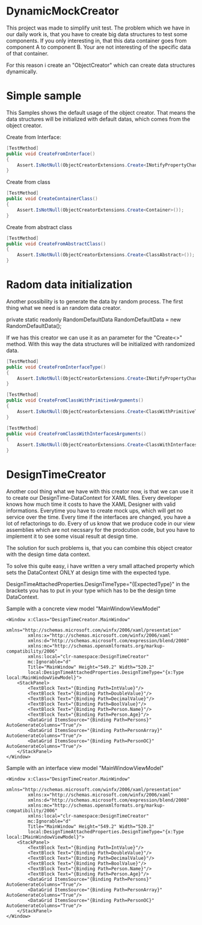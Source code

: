 # DynamicMockCreator

This project was made to simplify unit test. The problem which we have in our daily work is, that you have to create big data structures to test some components. If you only interesting in, that this data container goes from component A to component B. Your are not interesting of the specific data of that container.

For this reason i create an "ObjectCreator" which can create data structures dynamically.

# Simple sample

This Samples shows the default usage of the object creator. That means the data structures will be initialized with default datas, which comes from the object creator.

Create from Interface:


```csharp
[TestMethod]
public void CreateFromInterface()
{
    Assert.IsNotNull(ObjectCreatorExtensions.Create<INotifyPropertyChanged>());
}
```

Create from class

```csharp
[TestMethod]
public void CreateContainerClass()
{
    Assert.IsNotNull(ObjectCreatorExtensions.Create<Container>());
}
```

Create from abstract class

```csharp
[TestMethod]
public void CreateFromAbstractClass()
{
    Assert.IsNotNull(ObjectCreatorExtensions.Create<ClassAbstract>());
}
```

# Radom data initialization

Another possibility is to generate the data by random process.
The first thing what we need is an random data creator.

private static readonly RandomDefaultData RandomDefaultData = new RandomDefaultData();

If we has this creator we can use it as an parameter for the "Create<>" method. With this way
the data structures will be initialized with randomized data.


```csharp
[TestMethod]
public void CreateFromInterfaceType()
{
    Assert.IsNotNull(ObjectCreatorExtensions.Create<INotifyPropertyChanged>(RandomDefaultData));
}
```


```csharp
[TestMethod]
public void CreateFromClassWithPrimitiveArguments()
{
    Assert.IsNotNull(ObjectCreatorExtensions.Create<ClassWithPrimitiveTypes>(RandomDefaultData));
}
```


```csharp
[TestMethod]
public void CreateFromClassWithInterfacesArguments()
{
    Assert.IsNotNull(ObjectCreatorExtensions.Create<ClassWithInterfaces>(RandomDefaultData));
}
```

# DesignTimeCreator

Another cool thing what we have with this creator now, is that we can use it to create our DesignTime-DataContext for XAML files. 
Every developer knows how much time it costs to have the XAML Designer with valid informations. Everytime you have to create mock ups, which will get no service over the time. Every time if the interfaces are changed, you have a lot of refactorings to do. Every of us know that we produce code in our view assemblies which are not necssary for the prodcution code, but you have to implement it to see some visual result at design time.

The solution for such problems is, that you can combine this object creator with the design time data context.

To solve this quite easy, i have written a very small attached property which sets the DataContext ONLY at design time with the expected type.

DesignTimeAttachedProperties.DesignTimeType="{ExpectedType}" in the brackets you has to put in your type which has to be the design time DataContext.

Sample with a concrete view model "MainWindowViewModel"

```xaml
<Window x:Class="DesignTimeCreator.MainWindow"
        xmlns="http://schemas.microsoft.com/winfx/2006/xaml/presentation"
        xmlns:x="http://schemas.microsoft.com/winfx/2006/xaml"
        xmlns:d="http://schemas.microsoft.com/expression/blend/2008"
        xmlns:mc="http://schemas.openxmlformats.org/markup-compatibility/2006"
        xmlns:local="clr-namespace:DesignTimeCreator"
        mc:Ignorable="d"
        Title="MainWindow" Height="549.2" Width="520.2"
        local:DesignTimeAttachedProperties.DesignTimeType="{x:Type local:MainWindowViewModel}">
    <StackPanel>
        <TextBlock Text="{Binding Path=IntValue}"/>
        <TextBlock Text="{Binding Path=DoubleValue}"/>
        <TextBlock Text="{Binding Path=DecimalValue}"/>
        <TextBlock Text="{Binding Path=BoolValue}"/>
        <TextBlock Text="{Binding Path=Person.Name}"/>
        <TextBlock Text="{Binding Path=Person.Age}"/>
        <DataGrid ItemsSource="{Binding Path=Persons}" AutoGenerateColumns="True"/>
        <DataGrid ItemsSource="{Binding Path=PersonArray}" AutoGenerateColumns="True"/>
        <DataGrid ItemsSource="{Binding Path=PersonOC}" AutoGenerateColumns="True"/>
    </StackPanel>
</Window>
```

Sample with an interface view model "MainWindowViewModel"

```xaml
<Window x:Class="DesignTimeCreator.MainWindow"
        xmlns="http://schemas.microsoft.com/winfx/2006/xaml/presentation"
        xmlns:x="http://schemas.microsoft.com/winfx/2006/xaml"
        xmlns:d="http://schemas.microsoft.com/expression/blend/2008"
        xmlns:mc="http://schemas.openxmlformats.org/markup-compatibility/2006"
        xmlns:local="clr-namespace:DesignTimeCreator"
        mc:Ignorable="d"
        Title="MainWindow" Height="549.2" Width="520.2"
        local:DesignTimeAttachedProperties.DesignTimeType="{x:Type local:IMainWindowViewModel}">
    <StackPanel>
        <TextBlock Text="{Binding Path=IntValue}"/>
        <TextBlock Text="{Binding Path=DoubleValue}"/>
        <TextBlock Text="{Binding Path=DecimalValue}"/>
        <TextBlock Text="{Binding Path=BoolValue}"/>
        <TextBlock Text="{Binding Path=Person.Name}"/>
        <TextBlock Text="{Binding Path=Person.Age}"/>
        <DataGrid ItemsSource="{Binding Path=Persons}" AutoGenerateColumns="True"/>
        <DataGrid ItemsSource="{Binding Path=PersonArray}" AutoGenerateColumns="True"/>
        <DataGrid ItemsSource="{Binding Path=PersonOC}" AutoGenerateColumns="True"/>
    </StackPanel>
</Window>
```
